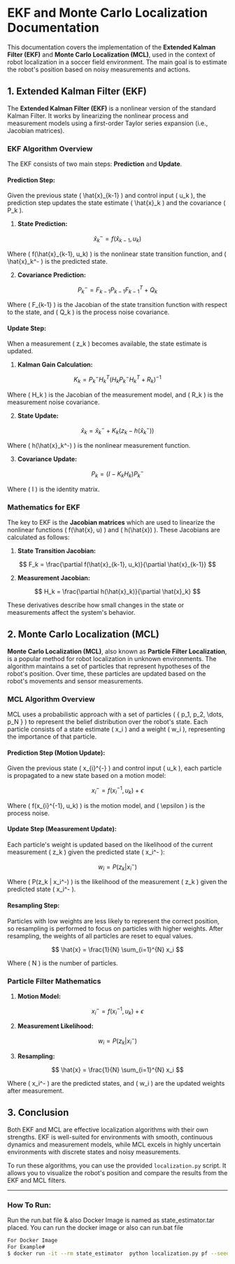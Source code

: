 # EKF and Monte Carlo Localization Documentation

This documentation covers the implementation of the **Extended Kalman Filter (EKF)** and **Monte Carlo Localization (MCL)**, used in the context of robot localization in a soccer field environment. The main goal is to estimate the robot's position based on noisy measurements and actions.

## 1. Extended Kalman Filter (EKF)

The **Extended Kalman Filter (EKF)** is a nonlinear version of the standard Kalman Filter. It works by linearizing the nonlinear process and measurement models using a first-order Taylor series expansion (i.e., Jacobian matrices).

### EKF Algorithm Overview
The EKF consists of two main steps: **Prediction** and **Update**.

#### Prediction Step:
Given the previous state \( \hat{x}_{k-1} \) and control input \( u_k \), the prediction step updates the state estimate \( \hat{x}_k \) and the covariance \( P_k \).

1. **State Prediction:**

$$
\hat{x}_k^- = f(\hat{x}_{k-1}, u_k)
$$

Where \( f(\hat{x}_{k-1}, u_k) \) is the nonlinear state transition function, and \( \hat{x}_k^- \) is the predicted state.

2. **Covariance Prediction:**

$$
P_k^- = F_{k-1} P_{k-1} F_{k-1}^T + Q_k
$$

Where \( F_{k-1} \) is the Jacobian of the state transition function with respect to the state, and \( Q_k \) is the process noise covariance.

#### Update Step:
When a measurement \( z_k \) becomes available, the state estimate is updated.

1. **Kalman Gain Calculation:**

$$
K_k = P_k^- H_k^T (H_k P_k^- H_k^T + R_k)^{-1}
$$

Where \( H_k \) is the Jacobian of the measurement model, and \( R_k \) is the measurement noise covariance.

2. **State Update:**

$$
\hat{x}_k = \hat{x}_k^- + K_k(z_k - h(\hat{x}_k^-))
$$

Where \( h(\hat{x}_k^-) \) is the nonlinear measurement function.

3. **Covariance Update:**

$$
P_k = (I - K_k H_k) P_k^-
$$

Where \( I \) is the identity matrix.

### Mathematics for EKF
The key to EKF is the **Jacobian matrices** which are used to linearize the nonlinear functions \( f(\hat{x}, u) \) and \( h(\hat{x}) \). These Jacobians are calculated as follows:

1. **State Transition Jacobian:**

$$
F_k = \frac{\partial f(\hat{x}_{k-1}, u_k)}{\partial \hat{x}_{k-1}}
$$

2. **Measurement Jacobian:**

$$
H_k = \frac{\partial h(\hat{x}_k)}{\partial \hat{x}_k}
$$

These derivatives describe how small changes in the state or measurements affect the system's behavior.

## 2. Monte Carlo Localization (MCL)

**Monte Carlo Localization (MCL)**, also known as **Particle Filter Localization**, is a popular method for robot localization in unknown environments. The algorithm maintains a set of particles that represent hypotheses of the robot's position. Over time, these particles are updated based on the robot's movements and sensor measurements.

### MCL Algorithm Overview

MCL uses a probabilistic approach with a set of particles \( \{ p_1, p_2, \dots, p_N \} \) to represent the belief distribution over the robot's state. Each particle consists of a state estimate \( x_i \) and a weight \( w_i \), representing the importance of that particle.

#### Prediction Step (Motion Update):

Given the previous state \( x_{i}^{-} \) and control input \( u_k \), each particle is propagated to a new state based on a motion model:

$$
x_i^- = f(x_{i}^{-1}, u_k) + \epsilon
$$

Where \( f(x_{i}^{-1}, u_k) \) is the motion model, and \( \epsilon \) is the process noise.

#### Update Step (Measurement Update):

Each particle's weight is updated based on the likelihood of the current measurement \( z_k \) given the predicted state \( x_i^- \):

$$
w_i = P(z_k | x_i^-)
$$

Where \( P(z_k | x_i^-) \) is the likelihood of the measurement \( z_k \) given the predicted state \( x_i^- \).

#### Resampling Step:

Particles with low weights are less likely to represent the correct position, so resampling is performed to focus on particles with higher weights. After resampling, the weights of all particles are reset to equal values.

$$
\hat{x} = \frac{1}{N} \sum_{i=1}^{N} x_i
$$

Where \( N \) is the number of particles.

### Particle Filter Mathematics

1. **Motion Model:**

$$
x_i^- = f(x_{i}^{-1}, u_k) + \epsilon
$$

2. **Measurement Likelihood:**

$$
w_i = P(z_k | x_i^-)
$$

3. **Resampling:**

$$
\hat{x} = \frac{1}{N} \sum_{i=1}^{N} x_i
$$

Where \( x_i^- \) are the predicted states, and \( w_i \) are the updated weights after measurement.

## 3. Conclusion

Both EKF and MCL are effective localization algorithms with their own strengths. EKF is well-suited for environments with smooth, continuous dynamics and measurement models, while MCL excels in highly uncertain environments with discrete states and noisy measurements.

To run these algorithms, you can use the provided `localization.py` script. It allows you to visualize the robot's position and compare the results from the EKF and MCL filters.

---

###  How To Run:
Run the run.bat file & also Docker Image is named as state_estimator.tar placed. You can run the docker image or also can run.bat file

```bash
For Docker Image
For Example#
$ docker run -it --rm state_estimator  python localization.py pf --seed 0
